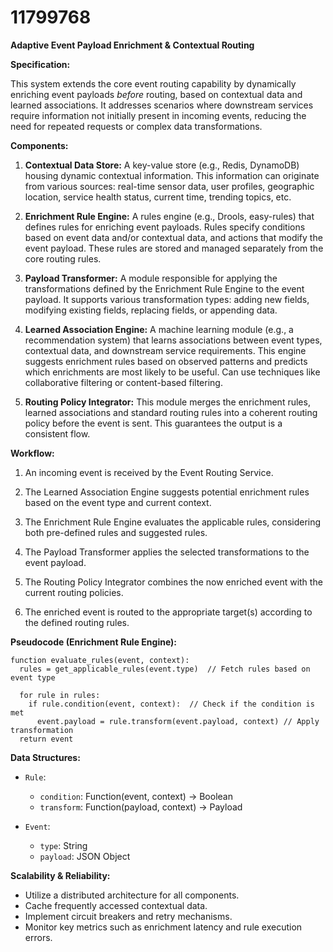 # 11799768

**Adaptive Event Payload Enrichment & Contextual Routing**

**Specification:**

This system extends the core event routing capability by dynamically enriching event payloads *before* routing, based on contextual data and learned associations. It addresses scenarios where downstream services require information not initially present in incoming events, reducing the need for repeated requests or complex data transformations.

**Components:**

1.  **Contextual Data Store:** A key-value store (e.g., Redis, DynamoDB) housing dynamic contextual information. This information can originate from various sources: real-time sensor data, user profiles, geographic location, service health status, current time, trending topics, etc.

2.  **Enrichment Rule Engine:**  A rules engine (e.g., Drools, easy-rules) that defines rules for enriching event payloads. Rules specify conditions based on event data and/or contextual data, and actions that modify the event payload.  These rules are stored and managed separately from the core routing rules.

3.  **Payload Transformer:** A module responsible for applying the transformations defined by the Enrichment Rule Engine to the event payload. It supports various transformation types: adding new fields, modifying existing fields, replacing fields, or appending data.

4.  **Learned Association Engine:**  A machine learning module (e.g., a recommendation system) that learns associations between event types, contextual data, and downstream service requirements.  This engine suggests enrichment rules based on observed patterns and predicts which enrichments are most likely to be useful.  Can use techniques like collaborative filtering or content-based filtering.

5.  **Routing Policy Integrator:** This module merges the enrichment rules, learned associations and standard routing rules into a coherent routing policy before the event is sent. This guarantees the output is a consistent flow.

**Workflow:**

1.  An incoming event is received by the Event Routing Service.

2.  The Learned Association Engine suggests potential enrichment rules based on the event type and current context.

3.  The Enrichment Rule Engine evaluates the applicable rules, considering both pre-defined rules and suggested rules.

4.  The Payload Transformer applies the selected transformations to the event payload.

5.  The Routing Policy Integrator combines the now enriched event with the current routing policies.

6.  The enriched event is routed to the appropriate target(s) according to the defined routing rules.

**Pseudocode (Enrichment Rule Engine):**

```
function evaluate_rules(event, context):
  rules = get_applicable_rules(event.type)  // Fetch rules based on event type

  for rule in rules:
    if rule.condition(event, context):  // Check if the condition is met
      event.payload = rule.transform(event.payload, context) // Apply transformation
  return event
```

**Data Structures:**

*   `Rule`:
    *   `condition`: Function(event, context) -> Boolean
    *   `transform`: Function(payload, context) -> Payload

*   `Event`:
    *   `type`: String
    *   `payload`: JSON Object

**Scalability & Reliability:**

*   Utilize a distributed architecture for all components.
*   Cache frequently accessed contextual data.
*   Implement circuit breakers and retry mechanisms.
*   Monitor key metrics such as enrichment latency and rule execution errors.
